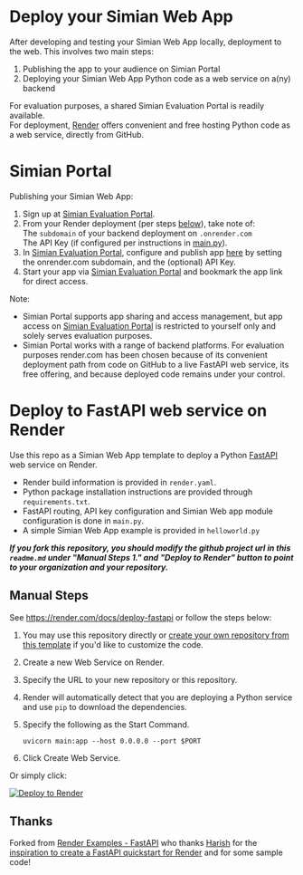 # Deploy your Simian Web App

After developing and testing your Simian Web App locally, deployment to the web. This involves two main steps:
1. Publishing the app to your audience on Simian Portal
2. Deploying your Simian Web App Python code as a web service on a(ny) backend

For evaluation purposes, a shared Simian Evaluation Portal is readily available.  
For deployment, [Render](https://render.com) offers convenient and free hosting Python code as a web service, directly from GitHub.

# Simian Portal
Publishing your Simian Web App:
1. Sign up at [Simian Evaluation Portal](https://evaluate.simiansuite.com/).
1. From your Render deployment (per steps [below](#render-fastapi-web-service-as-simian-web-app-backend)), take note of:  
  The `subdomain` of your backend deployment on `.onrender.com`  
  The API Key (if configured per instructions in [main.py](main.py)).
1. In [Simian Evaluation Portal](https://evaluate.simiansuite.com/), configure and publish app [here](https://evaluate.simiansuite.com/configure_my_app/) by setting the onrender.com subdomain, and the (optional) API Key.
1. Start your app via [Simian Evaluation Portal](https://evaluate.simiansuite.com/) and bookmark the app link for direct access.

Note:  
- Simian Portal supports app sharing and access management, but app access on [Simian Evaluation Portal](https://evaluate.simiansuite.com/) is restricted to yourself only and solely serves evaluation purposes.
- Simian Portal works with a range of backend platforms. For evaluation purposes render.com has been chosen because of its convenient deployment path from code on GitHub to a live FastAPI web service, its free offering, and because deployed code remains under your control.

# Deploy to FastAPI web service on Render

Use this repo as a Simian Web App template to deploy a Python [FastAPI](https://fastapi.tiangolo.com) web service on Render.

- Render build information is provided in `render.yaml`.
- Python package installation instructions are provided through `requirements.txt`.
- FastAPI routing,  API key configuration and Simian Web app module configuration is done in `main.py`.
- A simple Simian Web App example is provided in `helloworld.py`

_**If you fork this repository, you should modify the github project url in this `readme.md` under "Manual Steps 1." and "Deploy to Render" button to point to your organization and your repository.**_

## Manual Steps
See https://render.com/docs/deploy-fastapi or follow the steps below:

1. You may use this repository directly or [create your own repository from this template](https://github.com/Rolf-MP/simian-render/generate) if you'd like to customize the code.
2. Create a new Web Service on Render.
3. Specify the URL to your new repository or this repository.
4. Render will automatically detect that you are deploying a Python service and use `pip` to download the dependencies.
5. Specify the following as the Start Command.

    ```shell
    uvicorn main:app --host 0.0.0.0 --port $PORT
    ```

6. Click Create Web Service.

Or simply click:

[![Deploy to Render](https://render.com/images/deploy-to-render-button.svg)](https://render.com/deploy?repo=(https://github.com/Rolf-MP/simian-render/))

## Thanks
Forked from [Render Examples - FastAPI](https://github.com/render-examples/fastapi) who thanks [Harish](https://harishgarg.com) for the [inspiration to create a FastAPI quickstart for Render](https://twitter.com/harishkgarg/status/1435084018677010434) and for some sample code!
